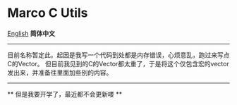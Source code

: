 # Marco C Utils
[English](README.md) **简体中文**
***
目前名称暂定此。起因是我写一个代码到处都是内存错误，心烦意乱，跑过来写点C的Vector。
但目前我见到的C的Vector都太重了，于是将这个仅包含宏的vector发出来，并准备往里面加些别的内容。
***
** 但是我要开学了，最近都不会更新喽 **